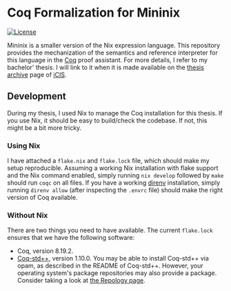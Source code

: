 Coq Formalization for Mininix
=============================

[![License](https://img.shields.io/badge/License-BSD_3--Clause-blue.svg)](https://opensource.org/licenses/BSD-3-Clause)

Mininix is a smaller version of the Nix expression language. This repository
provides the mechanization of the semantics and reference interpreter for this
language in the [Coq](https://coq.inria.fr/) proof assistant. For more details,
I refer to my bachelor' thesis. I will link to it when it is made available on
the [thesis archive](https://www.cs.ru.nl/bachelors-theses/) page of
[iCIS](https://www.ru.nl/en/institute-for-computing-and-information-sciences).

## Development

During my thesis, I used Nix to manage the Coq installation for this thesis.
If you use Nix, it should be easy to build/check the codebase. If not, this
might be a bit more tricky.

### Using Nix

I have attached a `flake.nix` and `flake.lock` file, which should make my setup
reproducible. Assuming a working Nix installation with flake support and the
Nix command enabled, simply running `nix develop` followed by `make` should run
`coqc` on all files. If you have a working [direnv](https://direnv.net/)
installation, simply running `direnv allow` (after inspecting the `.envrc`
file) should make the right version of Coq available.

### Without Nix

There are two things you need to have available. The current `flake.lock`
ensures that we have the following software:

- Coq, version 8.19.2.
- [Coq-std++](https://gitlab.mpi-sws.org/iris/stdpp), version 1.10.0.
  You may be able to install Coq-std++ via opam, as described in the README of
  Coq-std++. However, your operating system's package repositories may also
  provide a package. Consider taking a look at [the Repology
  page](https://repology.org/project/coq-stdpp/packages).
